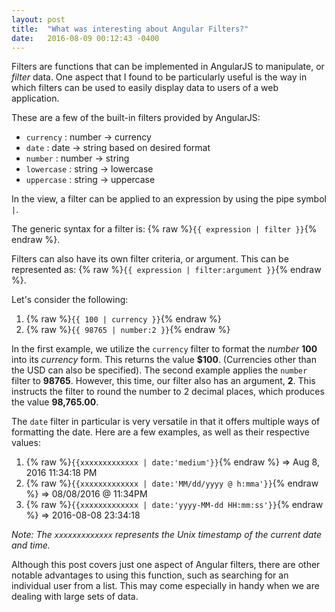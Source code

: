 ```yaml
---
layout: post
title:  "What was interesting about Angular Filters?"
date:   2016-08-09 00:12:43 -0400
---
```


Filters are functions that can be implemented in AngularJS to manipulate, or *filter* data. One aspect that I found to be particularly useful is the way in which filters can be used to easily display data to users of a web application.

These are a few of the built-in filters provided by AngularJS:

* `currency` : number -> currency
* `date` : date -> string based on desired format
* `number` : number -> string
* `lowercase` : string -> lowercase
* `uppercase` : string -> uppercase

In the view, a filter can be applied to an expression by using the pipe symbol `|`. 

The generic syntax for a filter is: {% raw %}`{{ expression | filter }}`{% endraw %}.

Filters can also have its own filter criteria, or argument. This can be represented as: {% raw %}`{{ expression | filter:argument }}`{% endraw %}. 

Let's consider the following:

1. {% raw %}`{{ 100 | currency }}`{% endraw %}
2. {% raw %}`{{ 98765 | number:2 }}`{% endraw %}

In the first example, we utilize the `currency` filter to format the *number* **100** into its *currency* form. This returns the value **$100**. (Currencies other than the USD can also be specified). The second example applies the `number` filter to **98765**. However, this time, our filter also has an argument, **2**. This instructs the filter to round the number to 2 decimal places, which produces the value **98,765.00**.

The `date` filter in particular is very versatile in that it offers multiple ways of formatting the date. Here are a few examples, as well as their respective values:

1. {% raw %}`{{xxxxxxxxxxxxx | date:'medium'}}`{% endraw %} => Aug 8, 2016 11:34:18 PM
2. {% raw %}`{{xxxxxxxxxxxxx | date:'MM/dd/yyyy @ h:mma'}}`{% endraw %} => 08/08/2016 @ 11:34PM
3. {% raw %}`{{xxxxxxxxxxxxx | date:'yyyy-MM-dd HH:mm:ss'}}`{% endraw %} => 2016-08-08 23:34:18

*Note: The `xxxxxxxxxxxxx` represents the Unix timestamp of the current date and time.*

Although this post covers just one aspect of Angular filters, there are other notable advantages to using this function, such as searching for an individual user from a list. This may come especially in handy when we are dealing with large sets of data. 
